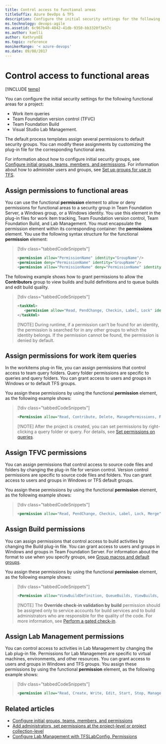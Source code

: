 ```yaml
---
title: Control access to functional areas
titleSuffix: Azure DevOps & TFS
description: Configure the initial security settings for the following functional areas for a project in Team Foundation Server  
ms.technology: devops-agile
ms.assetid: 6c967b40-4842-41db-9350-bb3320f3e57c
ms.author: kaelli
author: KathrynEE
ms.topic: reference
monikerRange: '< azure-devops' 
ms.date: 09/08/2017
---
```


# Control access to functional areas

[!INCLUDE [temp](../../includes/customization-phase-0-and-1-plus-version-header.md)]

You can configure the initial security settings for the following functional areas for a project: 
- Work item queries
- Team Foundation version control (TFVC) 
- Team Foundation Build
- Visual Studio Lab Management. 
 
The default process templates assign several permissions to default security groups. You can modify these assignments by customizing the plug-in file for the corresponding functional area.  

For information about how to configure initial security groups, see [Configure initial groups, teams, members, and permissions](configure-initial-groups-teams-members-permissions.md). For information about how to administer users and groups, see [Set up groups for use in TFS](/azure/devops/server/admin/setup-ad-groups).  
  
<a name="ElementsFunctionalArea"></a> 
## Assign permissions to functional areas  
 You can use the functional **permission** element to allow or deny permissions for functional areas to a security group in Team Foundation Server, a Windows group, or a Windows identity. You use this element in the plug-in files for work item tracking, Team Foundation version control, Team Foundation Build, and Lab Management. You must encapsulate the permission element within its corresponding container: the **permissions** element. You use the following syntax structure for the functional **permission** element:  
  
> [!div class="tabbedCodeSnippets"]
> ```XML  
> <permission allow="PermissionName" identity="GroupName"/>  
> <permission deny="PermissionName" identity="GroupName"/>  
> <permission allow="PermissionName" deny="PermissionName" identity="GroupName"/>  
> ```  

The following example shows how to grant permissions to allow the **Contributors** group to view builds and build definitions and to queue builds and edit build quality.  
  
> [!div class="tabbedCodeSnippets"]
> ```XML 
> <taskXml>  
>    <permission allow="Read, PendChange, Checkin, Label, Lock" identity="[$$PROJECTNAME$$]\Contributors"/>  
> </taskXml>  
> ```  
> 
> [!NOTE]
>  During runtime, if a permission can't be found for an identity, the permission is searched for in any other groups to which the identity belongs. If the permission cannot be found, the permission is denied by default.  
  
<a name="Queries"></a> 
##  Assign permissions for work item queries  
In the workitems plug-in file, you can assign permissions that control access to team query folders. Query folder permissions are specific to queries and query folders. You can grant access to users and groups in Windows or to default TFS groups.  
  
 You assign these permissions by using the functional **permission** element, as the following example shows:  
  
> [!div class="tabbedCodeSnippets"]
> ```XML 
> <Permission allow="Read, Contribute, Delete, ManagePermissions, FullControl" identity="="[$$PROJECTNAME$$]\$$PROJECTADMINGROUP$$" />   
> ```  
> 
> [!NOTE]
>  After the project is created, you can set permissions by right-clicking a query folder or query. For details, see [Set permissions on queries](../../boards/queries/set-query-permissions.md).  
  
  
<a name="VersionControl"></a> 
##  Assign TFVC permissions 
You can assign permissions that control access to source code files and folders by changing the plug-in file for version control. Version control permissions are specific to source code files and folders. You can grant access to users and groups in Windows or TFS default groups.  
  
You assign these permissions by using the functional **permission** element, as the following example shows:  
  
> [!div class="tabbedCodeSnippets"]
> ```XML 
> <permission allow="Read, PendChange, Checkin, Label, Lock, Merge" identity="[$$PROJECTNAME$$]\@@Contributors@@" />  
> ```  
 
  
<a name="Build"></a> 
##  Assign Build permissions    
You can assign permissions that control access to build activities by changing the Build plug-in file. You can grant access to users and groups in Windows and groups in Team Foundation Server. For information about the format to use when you specify groups, see [Group macros and default groups](configure-initial-groups-teams-members-permissions.md#group-macros).  
  
 You assign these permissions by using the functional **permission** element, as the following example shows:  
  
> [!div class="tabbedCodeSnippets"]
> ```XML
> <Permission allow="ViewBuildDefinition, QueueBuilds, ViewBuilds, EditBuildQuality" identity="[$$PROJECTNAME$$]\@@Contributors@@" />  
> ```  
> 
> 
> [!NOTE]
>  The **Override check-in validation by build** permission should be assigned only to service accounts for build services and to build administrators who are responsible for the quality of the code. For more information, see [Perform a gated check-in](../../repos/tfvc/check-folder-controlled-by-gated-check-build-process.md).  
  
  
<a name="LabManagement"></a> 
## Assign Lab Management permissions

You can control access to activities in Lab Management by changing the Lab plug-in file. Permissions for Lab Management are specific to virtual machines, environments, and other resources. You can grant access to users and groups in Windows and TFS groups. You assign these permissions by using the functional **permission** element, as the following example shows:  
  
> [!div class="tabbedCodeSnippets"]
> ```XML 
> <permission allow="Read, Create, Write, Edit, Start, Stop, ManageSnapshots, Pause" identity="[$$PROJECTNAME$$]\@@Contributors@@" />  
> ```  

 
  
## Related articles
- [Configure initial groups, teams, members, and permissions](configure-initial-groups-teams-members-permissions.md)   
- [Add administrators, set permissions at the project-level or project collection-level](../../organizations/security/set-project-collection-level-permissions.md)
- [Configure Lab Management with TFSLabConfig, Permissions](/previous-versions/azure/devops/server/lab-management/tfslabconfig-cmd)

 
